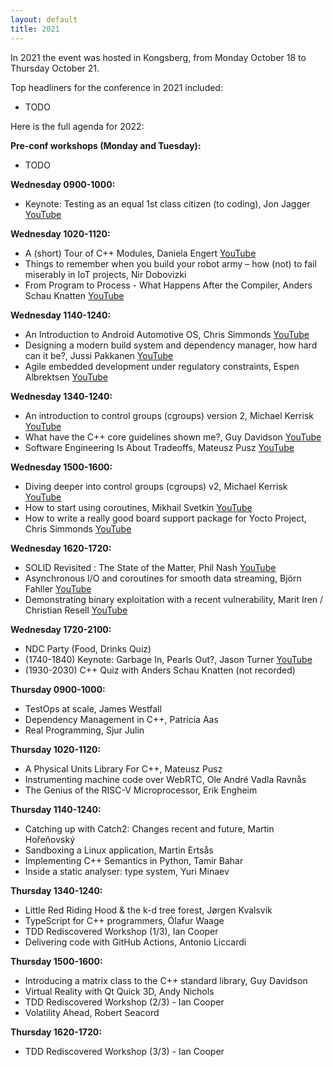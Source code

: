```yaml
---
layout: default
title: 2021
---
```


In 2021 the event was hosted in Kongsberg, from Monday October 18 to Thursday October 21.

Top headliners for the conference in 2021 included:

- TODO

Here is the full agenda for 2022:

__Pre-conf workshops (Monday and Tuesday):__
- TODO

__Wednesday 0900-1000:__

- Keynote: Testing as an equal 1st class citizen (to coding), Jon Jagger [YouTube](https://youtu.be/1u6DdiFFH6Q)

__Wednesday 1020-1120:__

- A (short) Tour of C++ Modules, Daniela Engert [YouTube](https://youtu.be/XAL4GlBt_Yk)
- Things to remember when you build your robot army – how (not) to fail miserably in IoT projects, Nir Dobovizki
- From Program to Process - What Happens After the Compiler, Anders Schau Knatten [YouTube](https://youtu.be/fGnbGX88z3Y)

__Wednesday 1140-1240:__

- An Introduction to Android Automotive OS, Chris Simmonds [YouTube](https://youtu.be/KVM5njlZ4sM)
- Designing a modern build system and dependency manager, how hard can it be?,  Jussi Pakkanen [YouTube](https://youtu.be/B6LSdboN_wM)
- Agile embedded development under regulatory constraints, Espen Albrektsen [YouTube](https://youtu.be/AzQQPyBwNyo)

__Wednesday 1340-1240:__

- An introduction to control groups (cgroups) version 2, Michael Kerrisk [YouTube](https://youtu.be/kcnFQgg9ToY)
- What have the C++ core guidelines shown me?, Guy Davidson [YouTube](https://youtu.be/_RXU-hAS87U)
- Software Engineering Is About Tradeoffs, Mateusz Pusz [YouTube](https://youtu.be/BUUWEkpGWsM)

__Wednesday 1500-1600:__

- Diving deeper into control groups (cgroups) v2, Michael Kerrisk [YouTube](https://youtu.be/Clr_MQwaJtA)
- How to start using coroutines, Mikhail Svetkin [YouTube](https://youtu.be/6AIYIf5Vr18)
- How to write a really good board support package for Yocto Project, Chris Simmonds [YouTube](https://youtu.be/s5U4c2_ChrA)

__Wednesday 1620-1720:__

- SOLID Revisited : The State of the Matter, Phil Nash [YouTube](https://youtu.be/Ko0eV7BGcXs)
- Asynchronous I/O and coroutines for smooth data streaming, Björn Fahller [YouTube](https://youtu.be/uPJFj3b8RN0)
- Demonstrating binary exploitation with a recent vulnerability, Marit Iren / Christian Resell [YouTube](https://youtu.be/PD-Q0nhkegM)

__Wednesday 1720-2100:__

- NDC Party (Food, Drinks Quiz)
- (1740-1840) Keynote: Garbage In, Pearls Out?, Jason Turner [YouTube](https://www.youtube.com/live/GBJrgAKmG8U)
- (1930-2030) C++ Quiz with Anders Schau Knatten (not recorded)

__Thursday 0900-1000:__

- TestOps at scale, James Westfall
- Dependency Management in C++, Patricia Aas
- Real Programming, Sjur Julin

__Thursday 1020-1120:__

- A Physical Units Library For C++, Mateusz Pusz
- Instrumenting machine code over WebRTC, Ole André Vadla Ravnås
- The Genius of the RISC-V Microprocessor, Erik Engheim

__Thursday 1140-1240:__

- Catching up with Catch2: Changes recent and future, Martin Hořeňovský
- Sandboxing a Linux application, Martin Ertsås
- Implementing C++ Semantics in Python, Tamir Bahar
- Inside a static analyser: type system, Yuri Minaev

__Thursday 1340-1240:__

- Little Red Riding Hood & the k-d tree forest, Jørgen Kvalsvik
- TypeScript for C++ programmers, Ólafur Waage
- TDD Rediscovered Workshop (1/3), Ian Cooper
- Delivering code with GitHub Actions, Antonio Liccardi

__Thursday 1500-1600:__

- Introducing a matrix class to the C++ standard library, Guy Davidson
- Virtual Reality with Qt Quick 3D, Andy Nichols
- TDD Rediscovered Workshop (2/3) - Ian Cooper
- Volatility Ahead, Robert Seacord

__Thursday 1620-1720:__

- TDD Rediscovered Workshop (3/3) - Ian Cooper
